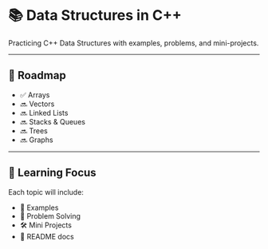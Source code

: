 # 📚 Data Structures in C++

Practicing C++ Data Structures with examples, problems, and mini-projects.

---

## 🚀 Roadmap

- ✅ Arrays
- 🔜 Vectors
- 🔜 Linked Lists
- 🔜 Stacks & Queues
- 🔜 Trees
- 🔜 Graphs

---

## 🧠 Learning Focus
Each topic will include:
- 📂 Examples
- 🧩 Problem Solving
- 🛠️ Mini Projects
- 📄 README docs
